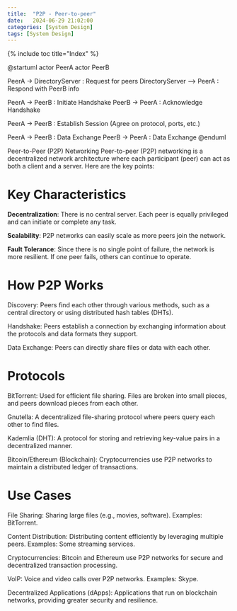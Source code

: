 ```yaml
---
title:  "P2P - Peer-to-peer"
date:   2024-06-29 21:02:00
categories: [System Design]
tags: [System Design]
---
```

{% include toc title="Index" %}

@startuml
actor PeerA
actor PeerB

PeerA -> DirectoryServer : Request for peers
DirectoryServer --> PeerA : Respond with PeerB info

PeerA -> PeerB : Initiate Handshake
PeerB -> PeerA : Acknowledge Handshake

PeerA -> PeerB : Establish Session (Agree on protocol, ports, etc.)

PeerA -> PeerB : Data Exchange
PeerB -> PeerA : Data Exchange
@enduml

Peer-to-Peer (P2P) Networking
Peer-to-peer (P2P) networking is a decentralized network architecture where each participant (peer) can act as both a client and a server. Here are the key points:

# Key Characteristics
**Decentralization**: There is no central server. Each peer is equally privileged and can initiate or complete any task.

**Scalability**: P2P networks can easily scale as more peers join the network.

**Fault Tolerance**: Since there is no single point of failure, the network is more resilient. If one peer fails, others can continue to operate.

# How P2P Works
Discovery: Peers find each other through various methods, such as a central directory or using distributed hash tables (DHTs).

Handshake: Peers establish a connection by exchanging information about the protocols and data formats they support.

Data Exchange: Peers can directly share files or data with each other.

# Protocols
BitTorrent: Used for efficient file sharing. Files are broken into small pieces, and peers download pieces from each other.

Gnutella: A decentralized file-sharing protocol where peers query each other to find files.

Kademlia (DHT): A protocol for storing and retrieving key-value pairs in a decentralized manner.

Bitcoin/Ethereum (Blockchain): Cryptocurrencies use P2P networks to maintain a distributed ledger of transactions.

# Use Cases
File Sharing: Sharing large files (e.g., movies, software). Examples: BitTorrent.

Content Distribution: Distributing content efficiently by leveraging multiple peers. Examples: Some streaming services.

Cryptocurrencies: Bitcoin and Ethereum use P2P networks for secure and decentralized transaction processing.

VoIP: Voice and video calls over P2P networks. Examples: Skype.

Decentralized Applications (dApps): Applications that run on blockchain networks, providing greater security and resilience.
